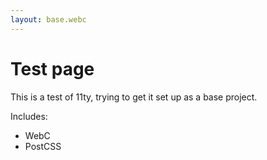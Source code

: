 ```yaml
---
layout: base.webc
---
```

# Test page

This is a test of 11ty, trying to get it set up as a base project.

Includes:

- WebC
- PostCSS
